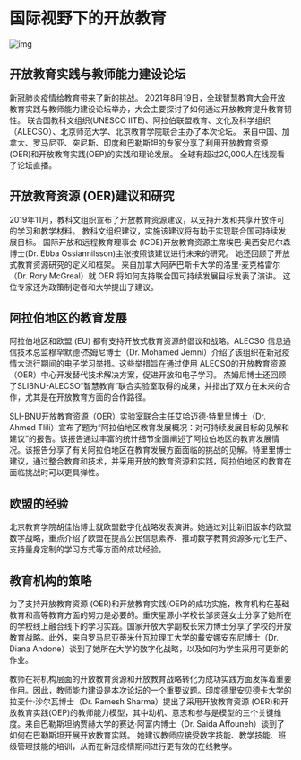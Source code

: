 # 国际视野下的开放教育

![img](https://iite.unesco.org/wp-content/uploads/2021/08/OEP-and-Teacher-Capacity-Building-Forum-800x506.jpg#pic_center)

## 开放教育实践与教师能力建设论坛

新冠肺炎疫情给教育带来了新的挑战。  2021年8月19日，全球智慧教育大会开放教育实践与教师能力建设论坛举办，大会主要探讨了如何通过开放教育提升教育韧性。 联合国教科文组织(UNESCO IITE)、阿拉伯联盟教育、文化及科学组织（ALECSO）、北京师范大学、北京教育学院联合主办了本次论坛。 来自中国、加拿大、罗马尼亚、突尼斯、印度和巴勒斯坦的专家分享了利用开放教育资源 (OER)和开放教育实践(OEP)的实践和理论发展。 全球有超过20,000人在线观看了论坛直播。

## 开放教育资源 (OER)建议和研究

2019年11月，教科文组织宣布了开放教育资源建议，以支持开发和共享开放许可的学习和教学材料。 教科文组织建议，实施该建议将有助于实现联合国可持续发展目标。 国际开放和远程教育理事会 (ICDE)开放教育资源主席埃巴·奥西安尼尔森博士(Dr. Ebba Ossiannilsson)主张按照该建议进行未来的研究。 她还回顾了开放式教育资源研究的定义和框架。 来自加拿大阿萨巴斯卡大学的洛里·麦克格雷尔（Dr. Rory McGreal）就 OER 将如何支持联合国可持续发展目标发表了演讲。 这位专家还为政策制定者和大学提出了建议。

## 阿拉伯地区的教育发展

阿拉伯地区和欧盟 (EU) 都有支持开放式教育资源的倡议和战略。ALECSO 信息通信技术总监穆罕默德·杰姆尼博士（Dr. Mohamed Jemni）介绍了该组织在新冠疫情大流行期间的电子学习举措。这些举措旨在通过使用 ALECSO的开放教育资源（OER）中心开发替代技术解决方案，促进开放和电子学习。 杰姆尼博士还回顾了SLIBNU-ALECSO“智慧教育”联合实验室取得的成果，并指出了双方在未来的合作，尤其是在开放教育方面的合作路径。

SLI-BNU开放教育资源（OER）实验室联合主任艾哈迈德·特里里博士（Dr. Ahmed Tlili）宣布了题为“阿拉伯地区教育发展概况：对可持续发展目标的见解和建议”的报告。该报告通过丰富的统计细节全面阐述了阿拉伯地区的教育发展情况。该报告分享了有关阿拉伯地区在教育发展方面面临的挑战的见解。特里里博士建议，通过整合教育和技术，并采用开放的教育资源和实践，阿拉伯地区的教育在面临挑战时可以更具弹性。

## 欧盟的经验

北京教育学院胡佳怡博士就欧盟数字化战略发表演讲。她通过对比新旧版本的欧盟数字战略，重点介绍了欧盟在提高公民信息素养、推动数字教育资源多元化生产、支持量身定制的学习方式等方面的成功经验。

## 教育机构的策略

为了支持开放教育资源 (OER)和开放教育实践(OEP)的成功实施，教育机构在基础教育和高等教育方面的努力是必要的。重庆星源小学校长邹贤莲女士分享了她所在的学校线上融合线下的学习实践。国家开放大学副校长宋力博士分享了学校的开放教育战略。此外，来自罗马尼亚蒂米什瓦拉理工大学的戴安娜安东尼博士（Dr. Diana Andone）谈到了她所在大学的数字化战略，以及如何为学生采用可更新的作业。

教师在将机构层面的开放教育资源和开放教育战略转化为成功实践方面发挥着重要作用。因此，教师能力建设是本次论坛的一个重要议题。印度德里安贝德卡大学的拉麦什·沙尔瓦博士（Dr. Ramesh Sharma）提出了采用开放教育资源 (OER)和开放教育实践(OEP)的教师能力模型，其中动机、意志和参与是模型的三个关键维度。来自巴勒斯坦纳贾赫大学的赛达·阿富内博士（Dr. Saida Affouneh）谈到了如何在巴勒斯坦开展开放教育实践。 她建议教师应接受数字技能、教学技能、班级管理技能的培训，从而在新冠疫情期间进行更有效的在线教学。